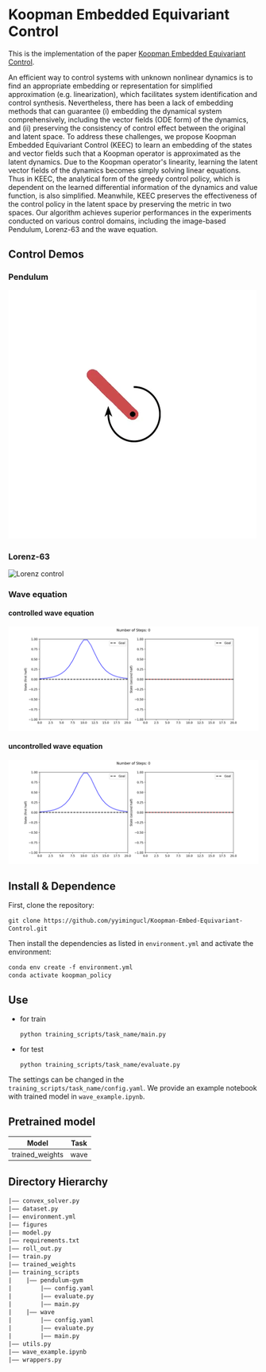 Koopman Embedded Equivariant Control
===

This is the implementation of the paper [Koopman Embedded Equivariant Control](https://arxiv.org/abs/2312.01544).

An efficient way to control systems with unknown nonlinear dynamics is to find an appropriate embedding or representation for simplified approximation (e.g. linearization), which facilitates system identification and control synthesis. Nevertheless, there has been a lack of embedding methods that can guarantee (i) embedding the dynamical system comprehensively, including the vector fields (ODE form) of the dynamics, and (ii) preserving the consistency of control effect between the original and latent space. To address these challenges, we propose Koopman Embedded Equivariant Control (KEEC) to learn an embedding of the states and vector fields such that a Koopman operator is approximated as the latent dynamics. Due to the Koopman operator's linearity, learning the latent vector fields of the dynamics becomes simply solving linear equations. Thus in KEEC, the analytical form of the greedy control policy, which is dependent on the learned differential information of the dynamics and value function, is also simplified. Meanwhile, KEEC preserves the effectiveness of the control policy in the latent space by preserving the metric in two spaces. Our algorithm achieves superior performances in the experiments conducted on various control domains, including the image-based Pendulum, Lorenz-63 and the wave equation.
## Control Demos
### Pendulum 
![Pendulum control](figures/pendulum.gif)
### Lorenz-63
![Lorenz control](figures/lorentz_attractor_keec.gif)
### Wave equation
#### controlled wave equation
![KEEC controlled wave equation](figures/keec_controlled_wave.gif)
#### uncontrolled wave equation
![Uncontrolled wave equation](figures/uncontrolled_wave.gif)

## Install & Dependence
First, clone the repository:
```
git clone https://github.com/yyimingucl/Koopman-Embed-Equivariant-Control.git
```
Then install the dependencies as listed in ```environment.yml``` and activate the environment: 
```
conda env create -f environment.yml
conda activate koopman_policy
```
## Use
- for train
  ```
  python training_scripts/task_name/main.py
  ```
- for test
  ```
  python training_scripts/task_name/evaluate.py
  ```
The settings can be changed in the ```training_scripts/task_name/config.yaml```. We provide an example notebook with trained model in ```wave_example.ipynb```.
## Pretrained model
| Model | Task |
| ---     | ---   |
| trained_weights | wave |



## Directory Hierarchy
```
|—— convex_solver.py
|—— dataset.py
|—— environment.yml
|—— figures
|—— model.py
|—— requirements.txt
|—— roll_out.py
|—— train.py
|—— trained_weights
|—— training_scripts
|    |—— pendulum-gym
|        |—— config.yaml
|        |—— evaluate.py
|        |—— main.py
|    |—— wave
|        |—— config.yaml
|        |—— evaluate.py
|        |—— main.py
|—— utils.py
|—— wave_example.ipynb
|—— wrappers.py
```
